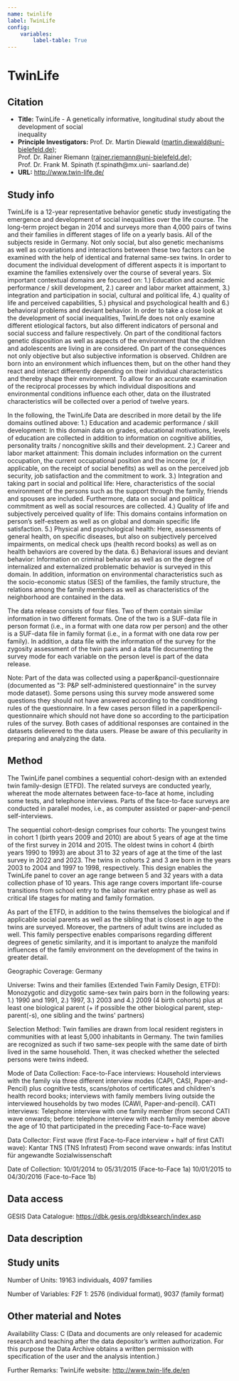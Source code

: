 ```yaml
---
name: twinlife
label: TwinLife
config:
    variables:
        label-table: True
---
```


# TwinLife

## Citation

* **Title:** TwinLife  - A genetically informative, longitudinal study about the development of social    
    inequality
* **Principle Investigators:** Prof. Dr. Martin Diewald (martin.diewald@uni-bielefeld.de);    
    Prof. Dr. Rainer Riemann (rainer.riemann@uni-bielefeld.de);    
    Prof. Dr. Frank M. Spinath (f.spinath@mx.uni- saarland.de)
* **URL:** http://www.twin-life.de/

## Study info

TwinLife is a 12-year representative behavior genetic study investigating the emergence and development of social inequalities over the life course.
The long-term project began in 2014 and surveys more than 4,000 pairs of twins and their families in different stages of life on a yearly basis. All of the subjects reside in Germany. Not only social, but also genetic mechanisms as well as covariations and interactions between these two factors can be examined with the help of identical and fraternal same-sex twins.
In order to document the individual development of different aspects it is important to examine the families extensively over the course of several years. Six important contextual domains are focused on: 1.) Education and academic performance / skill development, 2.) career and labor market attainment, 3.) integration and participation in social, cultural and political life, 4.) quality of life and perceived capabilities, 5.) physical and psychological health and 6.) behavioral problems and deviant behavior.
In order to take a close look at the development of social inequalities, TwinLife does not only examine different etiological factors, but also different indicators of personal and social success and failure respectively.
On part of the conditional factors genetic disposition as well as aspects of the environment that the children and adolescents are living in are considered. On part of the consequences not only objective but also subjective information is observed. Children are born into an environment which influences them, but on the other hand they react and interact differently depending on their individual characteristics and thereby shape their environment. To allow for an accurate examination of the reciprocal processes by which individual dispositions and environmental conditions influence each other, data on the illustrated characteristics will be collected over a period of twelve years.

In the following, the TwinLife Data are described in more detail by the life domains outlined above:
1.) Education and academic performance / skill development: In this domain data on grades, educational motivations, levels of education are collected in addition to information on cognitive abilities, personality traits / noncognitive skills and their development.
2.) Career and labor market attainment: This domain includes information on the current occupation, the current occupational position and the income (or, if applicable, on the receipt of social benefits) as well as on the perceived job security, job satisfaction and the commitment to work.
3.) Integration and taking part in social and political life: Here, characteristics of the social environment of the persons such as the support through the family, friends and spouses are included. Furthermore, data on social and political commitment as well as social resources are collected.
4.) Quality of life and subjectively perceived quality of life: This domains contains information on person’s self-esteem as well as on global and domain specific life satisfaction.
5.) Physical and psychological health: Here, assessments of general health, on specific diseases, but also on subjectively perceived impairments, on medical check ups (health record books) as well as on health behaviors are covered by the data.
6.) Behavioral issues and deviant behavior: Information on criminal behavior as well as on the degree of internalized and externalized problematic behavior is surveyed in this domain.
In addition, information on environmental characteristics such as the socio-economic status (SES) of the families, the family structure, the relations among the family members as well as characteristics of the neighborhood are contained in the data.

The data release consists of four files. Two of them contain similar information in two different formats. One of the two is a SUF-data file in person format (i.e., in a format with one data row per person) and the other is a SUF-data file in family format (i.e., in a format with one data row per family). In addition, a data file with the information of the survey for the zygosity assessment of the twin pairs and a data file documenting the survey mode for each variable on the person level is part of the data release. 

Note: Part of the data was collected using a paper&pancil-questionnaire (documented as "3: P&P self-administered questionnaire" in the survey mode dataset). Some persons using this survey mode answered some questions they should not have answered according to the conditioning rules of the questionnaire. In a few cases person filled in a paper&pencil-questionnaire which should not have done so according to the participation rules of the survey. Both cases of additional responses are contained in the datasets delievered to the data users. Please be aware of this peculiarity in preparing and analyzing the data.

## Method

The TwinLife panel combines a sequential cohort-design with an extended twin family-design (ETFD). The related surveys are conducted yearly, whereat the mode alternates between face-to-face at home, including some tests, and telephone interviews. Parts of the face-to-face surveys are conducted in parallel modes, i.e., as computer assisted or paper-and-pencil self-interviews.

The sequential cohort-design comprises four cohorts: The youngest twins in cohort 1 (birth years 2009 and 2010) are about 5 years of age at the time of the first survey in 2014 and 2015. The oldest twins in cohort 4 (birth years 1990 to 1993) are about 31 to 32 years of age at the time of the last survey in 2022 and 2023. The twins in cohorts 2 and 3 are born in the years 2003 to 2004 and 1997 to 1998, respectively. This design enables the TwinLife panel to cover an age range between 5 and 32 years with a data collection phase of 10 years. This age range covers important life-course transitions from school entry to the labor market entry phase as well as critical life stages for mating and family formation.

As part of the ETFD, in addition to the twins themselves the biological and if applicable social parents as well as the sibling that is closest in age to the twins are surveyed. Moreover, the partners of adult twins are included as well. This family perspective enables comparisons regarding different degrees of genetic similarity, and it is important to analyze the manifold influences of the family environment on the development of the twins in greater detail.

Geographic Coverage:
Germany
 
Universe:
Twins and their families (Extended Twin Family Design, ETFD): Monozygotic and dizygotic same-sex twin pairs born in the following years: 1.) 1990 and 1991, 2.) 1997, 3.) 2003 and 4.) 2009 (4 birth cohorts)
plus at least one biological parent
(+ if possible the other biological parent, step-parent(-s), one sibling and the twins' partners)
 
Selection Method:
Twin families are drawn from local resident registers in communities with at least 5,000 inhabitants in Germany. The twin families are recognized as such if two same-sex people with the same date of birth lived in the same household. Then, it was checked whether the selected persons were twins indeed.
 
Mode of Data Collection:
Face-to-Face interviews: Household interviews with the family via three different interview modes (CAPI, CASI, Paper-and-Pencil) plus cognitive tests, scans/photos of certificates and children's health record books; interviews with family members living outside the interviewed households by two modes (CAWI, Paper-and-pencil).
CATI interviews: Telephone interview with one family member (from second CATI wave onwards; before: telephone interview with each family member above the age of 10 that participated in the preceding Face-to-Face wave)
 
Data Collector:
First wave (first Face-to-Face interview + half of first CATI wave): Kantar TNS (TNS Infratest)
From second wave onwards: infas Institut für angewandte Sozialwissenschaft
 
Date of Collection:
10/01/2014 to 05/31/2015 (Face-to-Face 1a)
10/01/2015 to 04/30/2016 (Face-to-Face 1b)

## Data access 

GESIS Data Catalogue: https://dbk.gesis.org/dbksearch/index.asp

## Data description

## Study units

Number of Units:
19163 individuals, 4097 families
 
Number of Variables:
F2F 1: 2576 (individual format), 9037 (family format)

## Other material and Notes

Availability Class:
C (Data and documents are only released for academic research and teaching after the data depositor’s written authorization. For this purpose the Data Archive obtains a written permission with specification of the user and the analysis intention.)
 
Further Remarks:
TwinLife website: http://www.twin-life.de/en

